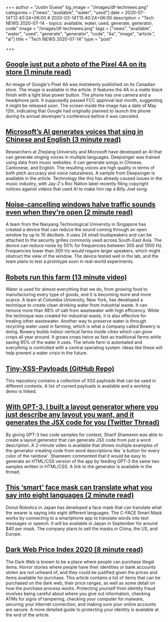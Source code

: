 +++
author = "Justin Guese"
bg_image = "/images/df-technews.png"
categories = ["news", "available", "water", "used"]
date = 2020-07-14T12:40:24+06:00 # 2020-03-14T15:40:24+06:00
description = "Tech NEWS 2020-07-14 - topics: available, water, used, generate, generator, code"
image = "/images/df-technews.png"
tags = ["news", "available", "water", "used", "generate", "generator", "code", "4a", "image", "article.", "ai"]
title = "Tech NEWS 2020-07-14"
type = "post"

+++

## [Google just put a photo of the Pixel 4A on its store (1 minute read)](https://www.theverge.com/2020/7/13/21322656/google-pixel-4a-official-photo-leak-store/1/010001734ccfebdb-5e42bd0f-489f-4dcb-8826-0a67f23a2fef-000000/uQt5P3rX4LPNJUCSKqXcegB-BBwW7BVW6fMQLDkg_0U=149)

An image of Google's Pixel 4A was mistakenly published on its Canadian store. The image is available in the article. It features the 4A in a matte black finish with a light blue power button. The phone has one camera and a headphone jack. It supposedly passed FCC approval last month, suggesting it might be released soon. The screen inside the image has a date of May 12th, indicating that Google had originally planned to launch the phone during its annual developer's conference before it was canceled.

## [Microsoft’s AI generates voices that sing in Chinese and English (3 minute read)](https://venturebeat.com/2020/07/13/microsofts-ai-generates-voices-that-sing-in-chinese-and-english//1/010001734ccfebdb-5e42bd0f-489f-4dcb-8826-0a67f23a2fef-000000/pvbPiRNNluleKkY7wnd1ary5s5_aQp1i8V2gP6udpIo=149)

Researchers at Zhejiang University and Microsoft have developed an AI that can generate singing voices in multiple languages. Deepsinger was trained using data from music websites. It can generate songs in Chinese, Cantonese, and English. The resulting voices are high quality in terms of both pitch accuracy and voice naturalness. A sample from Deepsinger is available in the article. Technology like this has already caused issues in the music industry, with Jay-Z's Roc Nation label recently filing copyright notices against videos that used AI to make him rap a Billy Joel song.

## [Noise-cancelling windows halve traffic sounds even when they're open (2 minute read)](https://www.newscientist.com/article/2248486-noise-cancelling-windows-halve-traffic-sounds-even-when-theyre-open//1/010001734ccfebdb-5e42bd0f-489f-4dcb-8826-0a67f23a2fef-000000/E_SzKyAneqbD49f-4uf1S6-M0nccufXqgp_EliGx5jE=149)

A team from the Nanyang Technological University in Singapore has created a device that can reduce the sound coming through an open window by up to 10 decibels. It uses 24 small loudspeakers and can be attached to the security grilles commonly used across South-East Asia. The device can reduce noise by 50% for frequencies between 300 and 1000 Hz. Frequencies lower than 300 Hz would require larger speakers, which might obstruct the view of the window. The device tested well in the lab, and the team plans to test a prototype soon in real-world experiments.

## [Robots run this farm (13 minute video)](https://www.youtube.com/watch?v=8A4Smye80Lw&feature=youtu.be/1/010001734ccfebdb-5e42bd0f-489f-4dcb-8826-0a67f23a2fef-000000/5hxkXnDX9XvVci15TTEu-GSx5RvFADETSibx_VW90Zg=149)

Water is used for almost everything that we do, from growing food to manufacturing every type of goods, and it is becoming more and more scarce. A team at Columbia University, New York, has developed a technique to create clean drinking water from industrial waste. It can remove more than 98% of salt from wastewater with high efficiency. While the technique was created for industrial waste, it is also effective for treating other wastewater. Another way to preserve water is through recycling water used in farming, which is what a company called Bowery is doing. Bowery builds indoor vertical farms inside cities which can grow crops all year around. It grows crops twice as fast as traditional farms while saving 95% of the water it uses. The whole farm is automated and everything is controlled with a central operating system. Ideas like these will help prevent a water crisis in the future.

## [Tiny-XSS-Payloads (GitHub Repo)](https://github.com/terjanq/Tiny-XSS-Payloads/1/010001734ccfebdb-5e42bd0f-489f-4dcb-8826-0a67f23a2fef-000000/1ClEZ3EYSSBat9wZ0ONH-I9USQMNV-yaEJkbU7VfRzg=149)

This repository contains a collection of XSS payloads that can be used in different contexts. A list of current payloads is available and a working demo is linked.

## [With GPT-3, I built a layout generator where you just describe any layout you want, and it generates the JSX code for you (Twitter Thread)](https://twitter.com/sharifshameem/status/1282676454690451457/1/010001734ccfebdb-5e42bd0f-489f-4dcb-8826-0a67f23a2fef-000000/Wi0uCb0sNTToIeR5eDT1pYXidm2axVx6Gl3hcPrPPoQ=149)

By giving GPT-3 two code samples for context, Sharif Shameem was able to create a layout generator that can generate JSX code from just a word description. A 2-minute video is available that shows multiple examples of the generator creating code from word descriptions like 'a button for every color of the rainbow'. Shameem commented that it would be easy to generate an HTML/CSS version of the app by feeding GPT-3 the same two samples written in HTML/CSS. A link to the generator is available in the thread.

## [This ‘smart’ face mask can translate what you say into eight languages (2 minute read)](https://www.standard.co.uk/lifestyle/travel/travel-news/c-face-smart-mask-buy-translate-a4495066.html/1/010001734ccfebdb-5e42bd0f-489f-4dcb-8826-0a67f23a2fef-000000/nwcPkFeo1-nVLJGuu-hUWizdDcxN56ERR55XvYkL61E=149)

Donut Robotics in Japan has developed a face mask that can translate what the wearer is saying into eight different languages. The C-FACE Smart Mask works by connecting to a smartphone app to translate words into text messages or speech. It will be available in Japan in September for around $40 per mask. The company plans to sell the masks in China, the US, and Europe.

## [Dark Web Price Index 2020 (8 minute read)](https://www.privacyaffairs.com/dark-web-price-index-2020//1/010001734ccfebdb-5e42bd0f-489f-4dcb-8826-0a67f23a2fef-000000/ogQicHGrL8Bncljdrt-iDupbo1S8-O-9RQwKXuM0mLo=149)

The Dark Web is known to be a place where people can purchase illegal items. Horror stories where people have their identities or bank accounts stolen are not unheard of, and they could be justified given the prices and items available for purchase. This article contains a list of items that can be purchased on the dark web, their price ranges, as well as some detail on how the purchase process works. Protecting yourself from identity fraud involves being careful about where you give out information, checking ATMs for signs of tampering, checking your computer for malware, securing your internet connection, and making sure your online accounts are secure. A more detailed guide to protecting your identity is available at the end of the article.

